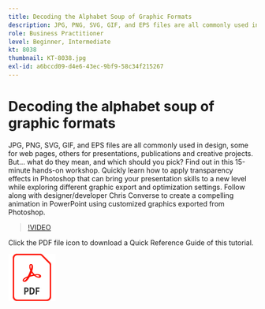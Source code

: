 ```yaml
---
title: Decoding the Alphabet Soup of Graphic Formats
description: JPG, PNG, SVG, GIF, and EPS files are all commonly used in design, some for web pages, others for presentations, publications and creative projects. But what do they mean, and which should you pick?
role: Business Practitioner
level: Beginner, Intermediate
kt: 8038
thumbnail: KT-8038.jpg
exl-id: a6bccd09-d4e6-43ec-9bf9-58c34f215267
---
```

# Decoding the alphabet soup of graphic formats

JPG, PNG, SVG, GIF, and EPS files are all commonly used in design, some for web pages, others for presentations, publications and creative projects. But… what do they mean, and which should you pick? Find out in this 15-minute hands-on workshop. Quickly learn how to apply transparency effects in Photoshop that can bring your presentation skills to a new level while exploring different graphic export and optimization settings. Follow along with designer/developer Chris Converse to create a compelling animation in PowerPoint using customized graphics exported from Photoshop.

>[!VIDEO](https://video.tv.adobe.com/v/333805?hidetitle=true)

Click the PDF file icon to download a Quick Reference Guide of this tutorial.

[![PDF File Icon](../assets/acrobat_PDF_96.png)](../quick-reference/Decodingthealphabetsoupofgraphicformats.pdf)
